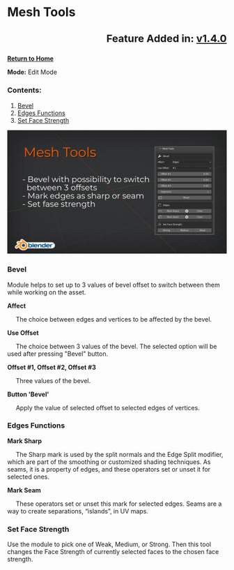 # Mesh Tools <sub><p align="right">Feature Added in: [v1.4.0](RELEASE_LOG.md#140)</p><sub>

[**Return to Home**](README.md)

**Mode:** Edit Mode

### Contents:

1. [Bevel](MESH_TOOLS.md#bevel)
2. [Edges Functions](MESH_TOOLS.md#edges-functions)
3. [Set Face Strength](MESH_TOOLS.md#set-face-strength)

![Mesh Tools Cover](/media/mesh_tools.png)

### Bevel

Module helps to set up to 3 values of bevel offset to switch between them while working on the asset.

**Affect**

&nbsp;&nbsp;&nbsp;&nbsp;&nbsp;The choice between edges and vertices to be affected by the bevel.


**Use Offset**

&nbsp;&nbsp;&nbsp;&nbsp;&nbsp;The choice between 3 values of the bevel. The selected option will be used after pressing "Bevel" button.


**Offset #1, Offset #2, Offset #3**

&nbsp;&nbsp;&nbsp;&nbsp;&nbsp;Three values of the bevel.


**Button 'Bevel'**

&nbsp;&nbsp;&nbsp;&nbsp;&nbsp;Apply the value of selected offset to selected edges of vertices.


### Edges Functions

**Mark Sharp**

&nbsp;&nbsp;&nbsp;&nbsp;&nbsp;The Sharp mark is used by the split normals and the Edge Split modifier, which are part of the smoothing or customized shading techniques. As seams, it is a property of edges, and these operators set or unset it for selected ones.


**Mark Seam**

&nbsp;&nbsp;&nbsp;&nbsp;&nbsp;These operators set or unset this mark for selected edges. Seams are a way to create separations, “islands”, in UV maps.

### Set Face Strength

Use the module to pick one of Weak, Medium, or Strong. Then this tool changes the Face Strength of currently selected faces to the chosen face strength.